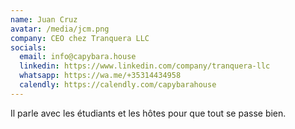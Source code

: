 ```yaml
---
name: Juan Cruz
avatar: /media/jcm.png
company: CEO chez Tranquera LLC
socials:
  email: info@capybara.house
  linkedin: https://www.linkedin.com/company/tranquera-llc
  whatsapp: https://wa.me/+35314434958
  calendly: https://calendly.com/capybarahouse
---
```


Il parle avec les étudiants et les hôtes pour que tout se passe bien.
